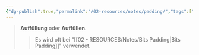 ```yaml
---
{"dg-publish":true,"permalink":"/02-resources/notes/padding/","tags":["kryptografie","mathe/binärzahlen"],"noteIcon":"","updated":"2024-09-24T14:11:12.000+02:00"}
---
```


>**Auffüllung** oder **Auffüllen**.
>>Es wird oft bei "[[02 - RESOURCES/Notes/Bits Padding\|Bits Padding]]" verwendet.